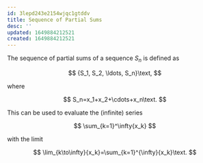 ```yaml
---
id: 3lepd243e2154wjqc1gtddv
title: Sequence of Partial Sums
desc: ''
updated: 1649884212521
created: 1649884212521
---
```


The sequence of partial sums of a sequence ${S_n}$ is defined as

$$
{S_1, S_2, \ldots, S_n}\text,
$$

where

$$
S_n=x_1+x_2+\cdots+x_n\text.
$$

This can be used to evaluate the (infinite) series

$$
\sum_{k=1}^\infty{x_k}
$$

with the limit

$$
\lim_{k\to\infty}{x_k}=\sum_{k=1}^{\infty}{x_k}\text.
$$
